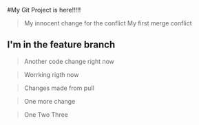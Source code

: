 #My Git Project is here!!!!!


>My innocent change for the conflict
>My first merge conflict

## I'm in the feature branch


>Another code change right now


>Worrking rigth now

>Changes made from pull

>One more change


>One
>Two
>Three
